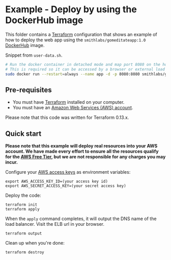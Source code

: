 # Example - Deploy by using the DockerHub image

This folder contains a [Terraform](https://www.terraform.io/) configuration that shows an example of how to
deploy the web app using the ``smithlabs/gomeditateapp:1.0`` [DockerHub](https://hub.docker.com/repository/docker/smithlabs/gomeditateapp) image.

Snippet from ``user-data.sh``.

``` bash
# Run the docker container in detached mode and map port 8080 on the host to 8080 in the container
# This is required so it can be accessed by a browser or external load balancer/reverse proxy
sudo docker run --restart=always --name app -d -p 8080:8080 smithlabs/gomeditateapp:1.0
```

## Pre-requisites

- You must have [Terraform](https://www.terraform.io/) installed on your computer.
- You must have an [Amazon Web Services (AWS) account](http://aws.amazon.com/).

Please note that this code was written for Terraform 0.13.x.

## Quick start

**Please note that this example will deploy real resources into your AWS account. We have made every effort to ensure
all the resources qualify for the [AWS Free Tier](https://aws.amazon.com/free/), but we are not responsible for any
charges you may incur.**

Configure your [AWS access
keys](http://docs.aws.amazon.com/general/latest/gr/aws-sec-cred-types.html#access-keys-and-secret-access-keys) as
environment variables:

```
export AWS_ACCESS_KEY_ID=(your access key id)
export AWS_SECRET_ACCESS_KEY=(your secret access key)
```

Deploy the code:

```
terraform init
terraform apply
```

When the `apply` command completes, it will output the DNS name of the load balancer. Visit the ELB url in your browser.

```
terraform output
```

Clean up when you're done:

```
terraform destroy
```
